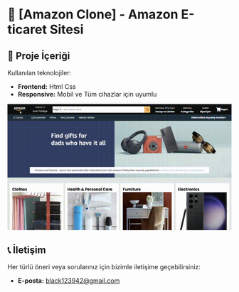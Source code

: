 # 🎥 [Amazon Clone] - Amazon E-ticaret Sitesi 

## 📂 Proje İçeriği  
 Kullanılan teknolojiler:  

- **Frontend:** Html Css
- **Responsive:** Mobil ve Tüm cihazlar için uyumlu 

![](Amazon-Clone.gif)

## 📞 İletişim  
Her türlü öneri veya sorularınız için bizimle iletişime geçebilirsiniz:  
- **E-posta:** black123942@gmail.com

